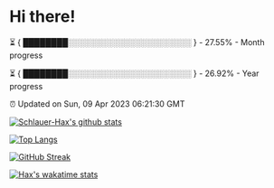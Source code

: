 # Hi there!

⏳ { ████████░░░░░░░░░░░░░░░░░░░░░░ } - 27.55% - Month progress

⏳ { ████████░░░░░░░░░░░░░░░░░░░░░░ } - 26.92% - Year progress

⏰ Updated on Sun, 09 Apr 2023 06:21:30 GMT


[![Schlauer-Hax's github stats](https://github-readme-stats.vercel.app/api?username=Schlauer-Hax&show_icons=true&theme=dark&count_private=true)](https://github.com/Schlauer-Hax)


[![Top Langs](https://github-readme-stats.vercel.app/api/top-langs/?username=Schlauer-Hax&layout=compact&theme=dark)](https://github.com/Schlauer-Hax?tab=repositories)

[![GitHub Streak](https://streak-stats.demolab.com?user=Schlauer-Hax&theme=dark)](https://git.io/streak-stats)

[![Hax's wakatime stats](https://github-readme-stats.vercel.app/api/wakatime?username=Hax&theme=dark)](https://wakatime.com/@Hax)

